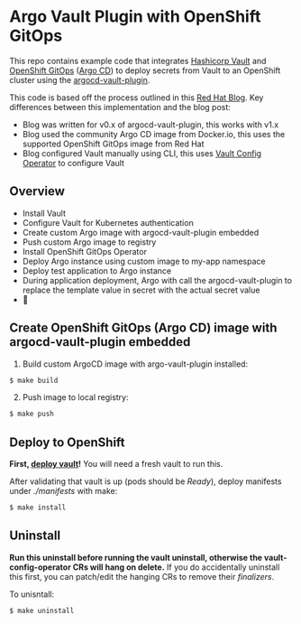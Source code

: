 # Argo Vault Plugin with OpenShift GitOps

This repo contains example code that integrates [Hashicorp Vault] and [OpenShift
GitOps] ([Argo CD]) to deploy secrets from Vault to an OpenShift cluster using
the [argocd-vault-plugin].

This code is based off the process outlined in this [Red Hat Blog]. Key
differences between this implementation and the blog post:

* Blog was written for v0.x of argocd-vault-plugin, this works with v1.x
* Blog used the community Argo CD image from Docker.io, this uses the supported
  OpenShift GitOps image from Red Hat
* Blog configured Vault manually using CLI, this uses [Vault Config Operator]
  to configure Vault

## Overview

* Install Vault
* Configure Vault for Kubernetes authentication
* Create custom Argo image with argocd-vault-plugin embedded
* Push custom Argo image to registry
* Install OpenShift GitOps Operator
* Deploy Argo instance using custom image to my-app namespace
* Deploy test application to Argo instance
* During application deployment, Argo with call the argocd-vault-plugin to
  replace the template value in secret with the actual secret value
* 🍻

## Create OpenShift GitOps (Argo CD) image with argocd-vault-plugin embedded

1. Build custom ArgoCD image with argo-vault-plugin installed:

```bash
$ make build
```

2. Push image to local registry:

```bash
$ make push
```

## Deploy to OpenShift

**First, [deploy vault](https://github.com/RyanMillerC/vault-init/)!** You will
need a fresh vault to run this.

After validating that vault is up (pods should be *Ready*), deploy manifests
under *./manifests* with make:

```bash
$ make install
```

## Uninstall

**Run this uninstall before running the vault uninstall, otherwise the
vault-config-operator CRs will hang on delete.** If you do accidentally
uninstall this first, you can patch/edit the hanging CRs to remove their
*finalizers*.

To unisntall:

```bash
$ make uninstall
```

[Argo CD]: https://github.com/argoproj/argo-cd
[argocd-vault-plugin]: https://github.com/argoproj-labs/argocd-vault-plugin
[Hashicorp Vault]: https://github.com/hashicorp/vault
[OpenShift GitOps]: https://docs.openshift.com/container-platform/4.10/cicd/gitops/understanding-openshift-gitops.html
[Red Hat Blog]: https://cloud.redhat.com/blog/how-to-use-hashicorp-vault-and-argo-cd-for-gitops-on-openshift
[Vault Config Operator]: https://github.com/redhat-cop/vault-config-operator
